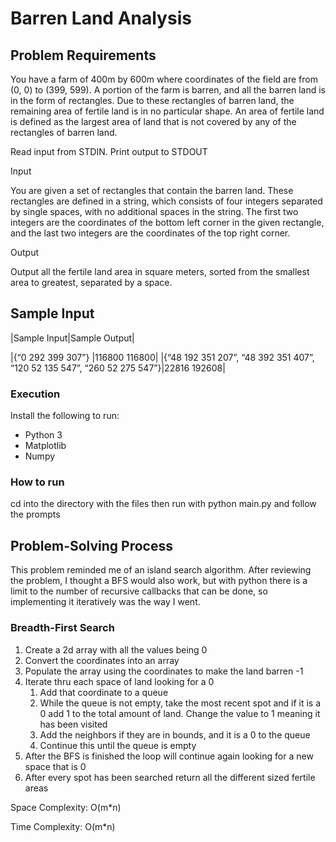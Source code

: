 # Barren Land Analysis


## Problem Requirements
You have a farm of 400m by 600m where coordinates of the field are from (0, 0) to (399, 599). A portion of the farm is barren, and all the barren land is in the form of rectangles. Due to these rectangles of barren land, the remaining area of fertile land is in no particular shape. An area of fertile land is defined as the largest area of land that is not covered by any of the rectangles of barren land. 

Read input from STDIN. Print output to STDOUT 

Input 

You are given a set of rectangles that contain the barren land. These rectangles are defined in a string, which consists of four integers separated by single spaces, with no additional spaces in the string. The first two integers are the coordinates of the bottom left corner in the given rectangle, and the last two integers are the coordinates of the top right corner. 

Output 

Output all the fertile land area in square meters, sorted from the smallest area to greatest, separated by a space. 

## Sample Input
|Sample Input|Sample Output|

|{“0 292 399 307”} |116800 116800|
|{“48 192 351 207”, “48 392 351 407”, “120 52 135 547”, “260 52 275 547”}|22816 192608|

### Execution
Install the following to run:
* Python 3
* Matplotlib
* Numpy

### How to run
cd into the directory with the files
then run with python main.py and follow the prompts


## Problem-Solving Process

This problem reminded me of an island search algorithm. After reviewing the problem, I thought a BFS would also work, but with python there is a limit to the number of recursive callbacks that can be done, so implementing it iteratively was the way I went.

### Breadth-First Search
1. Create a 2d array with all the values being 0
2. Convert the coordinates into an array
3. Populate the array using the coordinates to make the land barren -1
4. Iterate thru each space of land looking for a 0
    1. Add that coordinate to a queue
    2. While the queue is not empty, take the most recent spot and if it is a 0 add 1 to the total amount of land. Change the value to 1 meaning it has been visited
    3. Add the neighbors if they are in bounds, and it is a 0 to the queue
    4. Continue this until the queue is empty
5. After the BFS is finished the loop will continue again looking for a new space that is 0
6. After every spot has been searched return all the different sized fertile areas 
    

Space Complexity: O(m\*n)

Time Complexity: O(m\*n)



